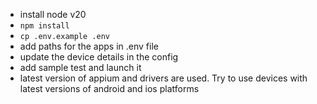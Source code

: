 - install node v20
- `npm install`
- `cp .env.example .env`
- add paths for the apps in .env file
- update the device details in the config
- add sample test and launch it
- latest version of appium and drivers are used. Try to use devices with latest versions of android and ios platforms